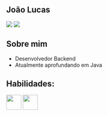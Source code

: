 ## João Lucas

<div>
  <a href="https://www.linkedin.com/in/jo%C3%A3o-lucas-395094278/" target="_blank"><img src="https://img.shields.io/badge/-LinkedIn-%230077B5?style=for-the-badge&logo=linkedin&logoColor=white" target="_blank"></a>
  <a href = "https://outlook.live.com/mail/0/"><img src="https://img.shields.io/badge/-Gmail-%23333?style=for-the-badge&logo=gmail&logoColor=white" target="_blank"></a>
</div>

## Sobre mim

- Desenvolvedor Backend
- Atualmente aprofundando em Java

## Habilidades:
<p>
  <img align="center" height="40" width="40" src="https://cdn.jsdelivr.net/gh/devicons/devicon/icons/java/java-original.svg">
  <img align="center" height="40" width="40" src="https://cdn.jsdelivr.net/gh/devicons/devicon/icons/git/git-original.svg">

</p>



